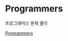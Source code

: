 # Programmers
프로그래머스 문제 풀이

[Programmers](https://school.programmers.co.kr/learn/challenges?order=acceptance_asc&languages=csharp)
